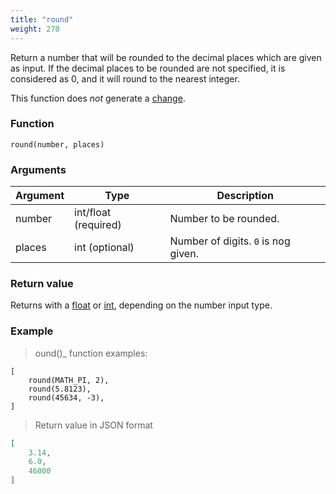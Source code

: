 ```yaml
---
title: "round"
weight: 270
---
```


Return a number that will be rounded to the decimal places which are given as input.
If the decimal places to be rounded are not specified, it is considered as 0, and it will round to the nearest integer.

This function does *not* generate a [change](../../../overview/changes).

### Function

`round(number, places)`

### Arguments

Argument | Type                 | Description
-------- | -------------------- | ------------
number   | int/float (required) | Number to be rounded.
places   | int (optional)       | Number of digits. `0` is nog given.

### Return value

Returns with a [float](../../../data-types/float) or [int](../../../data-types/int), depending on the number input type.

### Example

> ound()_ function examples:

```thingsdb,json_response
[
    round(MATH_PI, 2),
    round(5.8123),
    round(45634, -3),
]
```

> Return value in JSON format

```json
[
    3.14,
    6.0,
    46000
]
```
